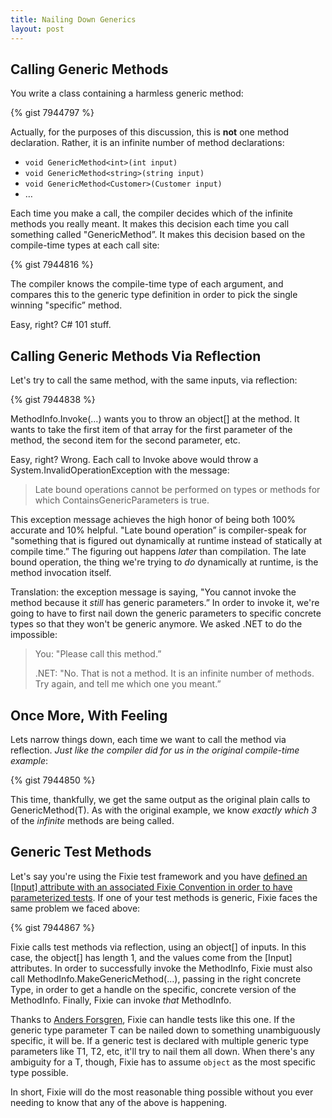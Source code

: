 ```yaml
---
title: Nailing Down Generics
layout: post
---
```

## Calling Generic Methods

You write a class containing a harmless generic method:

{% gist 7944797 %}

Actually, for the purposes of this discussion, this is **not** one method declaration. Rather, it is an infinite number of method declarations:

  * `void GenericMethod<int>(int input)`
  * `void GenericMethod<string>(string input)`
  * `void GenericMethod<Customer>(Customer input)`
  * &#8230;

Each time you make a call, the compiler decides which of the infinite methods you really meant. It makes this decision each time you call something called "GenericMethod&#8221;. It makes this decision based on the compile-time types at each call site:

{% gist 7944816 %}

The compiler knows the compile-time type of each argument, and compares this to the generic type definition in order to pick the single winning "specific&#8221; method.

Easy, right? C# 101 stuff.

## Calling Generic Methods Via Reflection

Let's try to call the same method, with the same inputs, via reflection:

{% gist 7944838 %}

MethodInfo.Invoke(&#8230;) wants you to throw an object[] at the method. It wants to take the first item of that array for the first parameter of the method, the second item for the second parameter, etc. 

Easy, right? Wrong. Each call to Invoke above would throw a System.InvalidOperationException with the message:

> Late bound operations cannot be performed on types or methods for which ContainsGenericParameters is true.

This exception message achieves the high honor of being both 100% accurate and 10% helpful. "Late bound operation&#8221; is compiler-speak for "something that is figured out dynamically at runtime instead of statically at compile time.&#8221; The figuring out happens _later_ than compilation. The late bound operation, the thing we're trying to _do_ dynamically at runtime, is the method invocation itself.

Translation: the exception message is saying, "You cannot invoke the method because it _still_ has generic parameters.&#8221; In order to invoke it, we're going to have to first nail down the generic parameters to specific concrete types so that they won't be generic anymore. We asked .NET to do the impossible:

> You: "Please call this method.&#8221;
> 
> .NET: "No. That is not a method. It is an infinite number of methods. Try again, and tell me which one you meant.&#8221;

## Once More, With Feeling

Lets narrow things down, each time we want to call the method via reflection. _Just like the compiler did for us in the original compile-time example_:

{% gist 7944850 %}

This time, thankfully, we get the same output as the original plain calls to GenericMethod<T>(T). As with the original example, we know _exactly which 3_ of the _infinite_ methods are being called.

## Generic Test Methods

Let's say you're using the Fixie test framework and you have [defined an [Input] attribute with an associated Fixie Convention in order to have parameterized tests](https://patrick.lioi.net/2013/09/27/a-swiss-army-katana/). If one of your test methods is generic, Fixie faces the same problem we faced above:

{% gist 7944867 %}

Fixie calls test methods via reflection, using an object[] of inputs. In this case, the object[] has length 1, and the values come from the [Input] attributes. In order to successfully invoke the MethodInfo, Fixie must also call MethodInfo.MakeGenericMethod(&#8230;), passing in the right concrete Type, in order to get a handle on the specific, concrete version of the MethodInfo. Finally, Fixie can invoke _that_ MethodInfo.

Thanks to [Anders Forsgren](https://github.com/andersforsgren), Fixie can handle tests like this one. If the generic type parameter T can be nailed down to something unambiguously specific, it will be. If a generic test is declared with multiple generic type parameters like T1, T2, etc, it'll try to nail them all down. When there's any ambiguity for a T, though, Fixie has to assume `object` as the most specific type possible.

In short, Fixie will do the most reasonable thing possible without you ever needing to know that any of the above is happening.